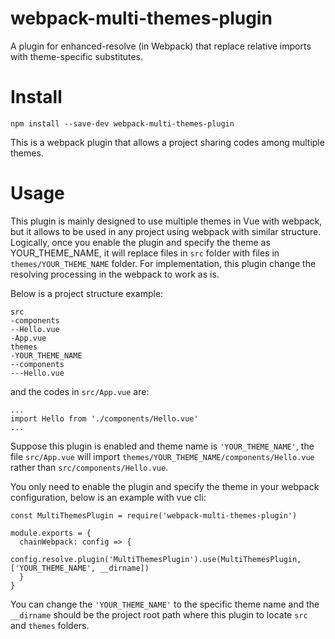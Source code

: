# webpack-multi-themes-plugin
A plugin for enhanced-resolve (in Webpack) that replace relative imports with theme-specific substitutes.

# Install
```npm install --save-dev webpack-multi-themes-plugin```

This is a webpack plugin that allows a project sharing codes among multiple themes.

# Usage
This plugin is mainly designed to use multiple themes in Vue with webpack, but it allows to be used in any project using webpack with similar structure. Logically, once you enable the plugin and specify the theme as YOUR_THEME_NAME, it will replace files in `src` folder with files in `themes/YOUR_THEME_NAME` folder. For implementation, this plugin change the resolving processing in the webpack to work as is.

Below is a project structure example:

```
src
-components
--Hello.vue
-App.vue
themes
-YOUR_THEME_NAME
--components
---Hello.vue
```
and the codes in `src/App.vue` are:

```
...
import Hello from './components/Hello.vue'
...
```

Suppose this plugin is enabled and theme name is `'YOUR_THEME_NAME'`, the file `src/App.vue` will import `themes/YOUR_THEME_NAME/components/Hello.vue` rather than `src/components/Hello.vue`.

You only need to enable the plugin and specify the theme in your webpack configuration, below is an example with vue cli:

```
const MultiThemesPlugin = require('webpack-multi-themes-plugin')

module.exports = {
  chainWebpack: config => {
      config.resolve.plugin('MultiThemesPlugin').use(MultiThemesPlugin, ['YOUR_THEME_NAME', __dirname])
  }
}
```

You can change the `'YOUR_THEME_NAME'` to the specific theme name and the `__dirname` should be the project root path where this plugin to locate `src` and `themes` folders.

